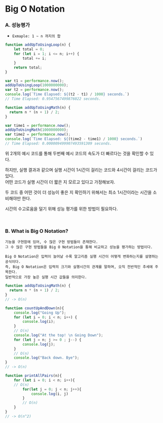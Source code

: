 # Big O Notation

### A. 성능평가

* `Exmaple: 1 ~ n 까지의 합`

```javascript
function addUpToUsingLoop(n) {
    let total = 0;
    for (let i = 1; i <= n; i++) {
        total += i;
    }
    return total;
}

var t1 = performance.now();
addUpToUsingLoop(1000000000);
var t2 = performance.now();
console.log(`Time Elapsed: ${(t2 - t1) / 1000} seconds.`)
// Time Elapsed: 0.9547567499876022 seconds.
```

```javascript
function addUpToUsingMath(n) {
  return n * (n + 1) / 2;
}

var time1 = performance.now();
addUpToUsingMath(1000000000);
var time2 = performance.now();
console.log(`Time Elapsed: ${(time2 - time1) / 1000} seconds.`)
// Time Elapsed: 0.000009499907493591309 seconds.
```

위 2개의 예시 코드를 통해 두번째 예시 코드의 속도가 더 빠르다는 것을 확인할 수 있다.

하지만, 실행 결과과 같으며 실행 시간이 1시간이 걸리는 코드와 4시간이 걸리는 코드가 있다. <br/>
어떤 코드가 실행 시간이 더 짧은 지 모르고 있다고 가정해보자.

두 코드 중 어떤 것이 더 성능이 좋은 지 확인하기 위해서는 최소 1시간이라는 시간을 소비해야만 한다.

시간의 수고로움을 덜기 위해 성능 평가를 위한 방법이 필요하다.

<br/>

### B. What is Big O Notation?

```
기능을 구현함에 있어, 수 많은 구현 방법들이 존재한다.
그 수 많은 구현 방법들을 Big O Notation을 통해 비교하고 성능을 평가하는 방법이다.

Big O Notation은 입력이 늘어날 수록 알고리즘 실행 시간이 어떻게 변화하는지를 설명하는 공식이다.
즉, Big O Notation은 입력의 크기와 실행시간의 관계를 말하며, 오직 전반적인 추세에 주목한다.
일반적으로 가장 높은 실행 시간 값들을 의미한다.
```

```js
function addUpToUsingMath(n) {
  return n * (n + 1) / 2;
}
// -> O(n)
```

```js
function countUpAndDown(n){
    console.log("Going Up");
    for (let i = 0; i < n; i++) {
        console.log(i);
    }
    // O(n)
    console.log("At the top! \n Going Down");
    for (let j = n; j >= 0 ; j--) {
        console.log(j);
    }
    // O(n)
    console.log("Back down. Bye");
}
// -> O(n)
```

```js
function printAllPairs(n){
    for (let i = 0; i < n; i++){
    // O(n)
        for(let j = 0; j < n; j++){
            console.log(i, j)
        }
        // O(n)
    }
}
// -> O(n^2)
```





